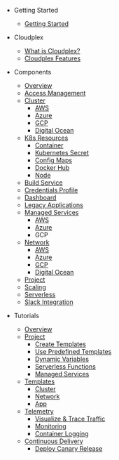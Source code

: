 - Getting Started
  - [Getting Started](/pages/user-guide/getting-started/getting-started)
- Cloudplex
  - [What is Cloudplex?](pages/user-guide/overview/what-is-cloudplex/what-is-cloudplex)
  - [Cloudplex Features](pages/user-guide/overview/cloudplex-features/cloudplex-features)
- Components

  - [Overview](pages/user-guide/components/components)
  - [Access Management](pages/user-guide/components/access-management/access-management)
  - [Cluster](pages/user-guide/components/cluster/cluster)
    - [AWS](pages/user-guide/components/cluster/aws-cluster/aws-cluster)
    - [Azure](pages/user-guide/components/cluster/azure-cluster/azure-cluster)
    - [GCP](pages/user-guide/components/cluster/gcp-cluster/gcp-cluster)
    - [Digital Ocean](pages/user-guide/components/cluster/do-cluster/do-cluster)
  - [K8s Resources](pages/user-guide/components/k8s-resources/k8s-resources)
    - [Container](pages/user-guide/components/k8s-resources/container/container)
    - [Kubernetes Secret](pages/user-guide/components/k8s-resources/kubernetes-secret/kubernetes-secret)
    - [Config Maps](pages/user-guide/components/k8s-resources/config-maps/config-maps)
    - [Docker Hub](pages/user-guide/components/k8s-resources/docker-hub/docker-hub)
    - [Node](pages/user-guide/components/k8s-resources/node/node)
  - [Build Service](pages/user-guide/components/build-service/build-service)
  - [Credentials Profile](pages/user-guide/components/credentials-profile/credentials-profile)
  - [Dashboard](pages/user-guide/components/dashboard/dashboard)
  - [Legacy Applications](pages/user-guide/components/legacy-applications/legacy-applications)
  - [Managed Services](pages/user-guide/components/managed-services/managed-services)
    - [AWS](pages/user-guide/components/managed-services/aws-managed-services/aws-managed-services)
    - [Azure](pages/user-guide/components/managed-services/azure-managed-services/azure-managed-services)
    - GCP
  - [Network](pages/user-guide/components/network/network)
    - [AWS](pages/user-guide/components/network/aws-network/aws-network)
    - [Azure](pages/user-guide/components/network/azure-network/azure-network)
    - [GCP](pages/user-guide/components/network/gcp-network/gcp-network)
    - [Digital Ocean](pages/user-guide/components/network/do-network/do-network)
  - [Project](pages/user-guide/components/project/project)
  - [Scaling](pages/user-guide/components/scaling/scaling)
  - [Serverless](pages/user-guide/components/serverless/serverless)
  - [Slack Integration](pages/user-guide/components/slack-integration/slack-integration)
- Tutorials
  - [Overview](pages/user-guide/tutorials/tutorials)
  - [Project](pages/user-guide/tutorials/project/project)
    - [Create Templates](pages/user-guide/tutorials/project/create-templates/lab-1)
    - [Use Predefined Templates](pages/user-guide/tutorials/project/use-predefined-templates/lab-2)
    - [Dynamic Variables](pages/user-guide/tutorials/project/dynamic-variables/lab-3)
    - [Serverless Functions](pages/user-guide/tutorials/project/serverless-functions/lab-4)
    - [Managed Services](pages/user-guide/tutorials/project/managed-services/lab-5)
  - [Templates](pages/user-guide/tutorials/templates/templates)
    - [Cluster](pages/user-guide/tutorials/templates/cluster/cluster)
    - [Network](pages/user-guide/tutorials/templates/network/network)
    - [App](pages/user-guide/tutorials/templates/app/app)
  - [Telemetry](pages/user-guide/tutorials/telemetry/telemetry)
    - [Visualize & Trace Traffic](pages/user-guide/tutorials/telemetry/visualize-trace-traffic/visualize-trace-traffic)
    - [Monitoring](pages/user-guide/tutorials/telemetry/monitoring/monitoring)
    - [Container Logging](pages/user-guide/tutorials/telemetry/container-logging/container-logging)
  - [Continuous Delivery](pages/user-guide/tutorials/continuous-delivery/continuous-delivery)
    - [Deploy Canary Release](pages/user-guide/tutorials/continuous-delivery/deploy-canary-release/deploy-canary-release)
